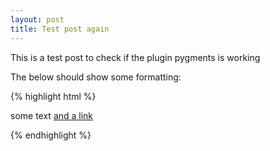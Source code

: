 ```yaml
---
layout: post
title: Test post again
---
```


This is a test post to check if the plugin pygments is working

The below should show some formatting:

{% highlight html %}
<body>
    <p>some text <a href=#>and a link</a></p>
</body>
{% endhighlight %}
